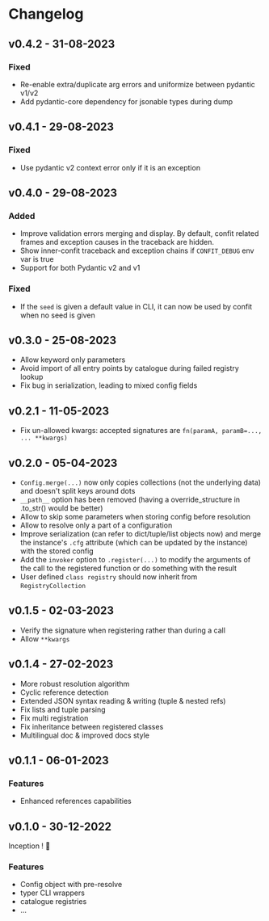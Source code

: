 # Changelog

## v0.4.2 - 31-08-2023

### Fixed

- Re-enable extra/duplicate arg errors and uniformize between pydantic v1/v2
- Add pydantic-core dependency for jsonable types during dump

## v0.4.1 - 29-08-2023

### Fixed

- Use pydantic v2 context error only if it is an exception

## v0.4.0 - 29-08-2023

### Added

- Improve validation errors merging and display. By default, confit related frames and exception causes
  in the traceback are hidden.
- Show inner-confit traceback and exception chains if `CONFIT_DEBUG` env var is true
- Support for both Pydantic v2 and v1

### Fixed

- If the `seed` is given a default value in CLI, it can now be used by confit when no seed is given

## v0.3.0 - 25-08-2023

- Allow keyword only parameters
- Avoid import of all entry points by catalogue during failed registry lookup
- Fix bug in serialization, leading to mixed config fields

## v0.2.1 - 11-05-2023

- Fix un-allowed kwargs: accepted signatures are `fn(paramA, paramB=..., ... **kwargs)`


## v0.2.0 - 05-04-2023

- `Config.merge(...)` now only copies collections (not the underlying data) and doesn't split keys around dots
- `__path__` option has been removed (having a override_structure in .to_str() would be better)
- Allow to skip some parameters when storing config before resolution
- Allow to resolve only a part of a configuration
- Improve serialization (can refer to dict/tuple/list objects now) and merge the instance's `.cfg` attribute (which can be updated by the instance) with the stored config
- Add the `invoker` option to `.register(...)` to modify the arguments of the call to the registered function or do something with the result
- User defined `class registry` should now inherit from `RegistryCollection`

## v0.1.5 - 02-03-2023

- Verify the signature when registering rather than during a call
- Allow `**kwargs`

## v0.1.4 - 27-02-2023

- More robust resolution algorithm
- Cyclic reference detection
- Extended JSON syntax reading & writing (tuple & nested refs)
- Fix lists and tuple parsing
- Fix multi registration
- Fix inheritance between registered classes
- Multilingual doc & improved docs style

## v0.1.1 - 06-01-2023

### Features

- Enhanced references capabilities

## v0.1.0 - 30-12-2022

Inception ! :tada:

### Features

- Config object with pre-resolve
- typer CLI wrappers
- catalogue registries
- ...
